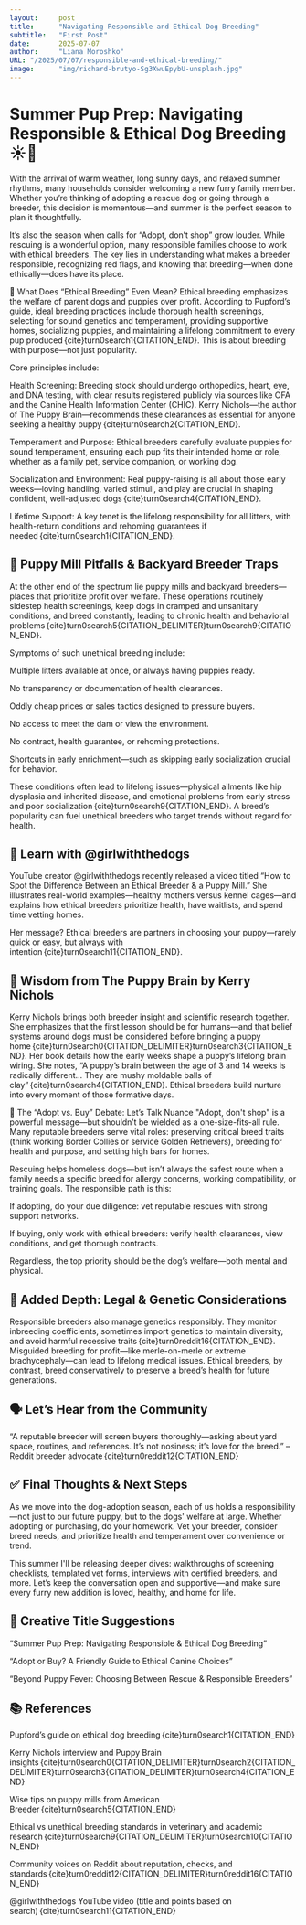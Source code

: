 ```yaml
---
layout:     post 
title:      "Navigating Responsible and Ethical Dog Breeding"
subtitle:   "First Post"
date:       2025-07-07
author:     "Liana Moroshko"
URL: "/2025/07/07/responsible-and-ethical-breeding/"
image:      "img/richard-brutyo-Sg3XwuEpybU-unsplash.jpg"
---
```


# Summer Pup Prep: Navigating Responsible & Ethical Dog Breeding ☀️🐾
With the arrival of warm weather, long sunny days, and relaxed summer rhythms, many households consider welcoming a new furry family member. Whether you’re thinking of adopting a rescue dog or going through a breeder, this decision is momentous—and summer is the perfect season to plan it thoughtfully.

It’s also the season when calls for “Adopt, don’t shop” grow louder. While rescuing is a wonderful option, many responsible families choose to work with ethical breeders. The key lies in understanding what makes a breeder responsible, recognizing red flags, and knowing that breeding—when done ethically—does have its place.

🌱 What Does “Ethical Breeding” Even Mean?
Ethical breeding emphasizes the welfare of parent dogs and puppies over profit. According to Pupford’s guide, ideal breeding practices include thorough health screenings, selecting for sound genetics and temperament, providing supportive homes, socializing puppies, and maintaining a lifelong commitment to every pup produced {cite}turn0search1{CITATION_END}. This is about breeding with purpose—not just popularity.

Core principles include:

Health Screening: Breeding stock should undergo orthopedics, heart, eye, and DNA testing, with clear results registered publicly via sources like OFA and the Canine Health Information Center (CHIC). Kerry Nichols—the author of The Puppy Brain—recommends these clearances as essential for anyone seeking a healthy puppy {cite}turn0search2{CITATION_END}.

Temperament and Purpose: Ethical breeders carefully evaluate puppies for sound temperament, ensuring each pup fits their intended home or role, whether as a family pet, service companion, or working dog.

Socialization and Environment: Real puppy-raising is all about those early weeks—loving handling, varied stimuli, and play are crucial in shaping confident, well-adjusted dogs {cite}turn0search4{CITATION_END}.

Lifetime Support: A key tenet is the lifelong responsibility for all litters, with health-return conditions and rehoming guarantees if needed {cite}turn0search1{CITATION_END}.

## 🚩 Puppy Mill Pitfalls & Backyard Breeder Traps
At the other end of the spectrum lie puppy mills and backyard breeders—places that prioritize profit over welfare. These operations routinely sidestep health screenings, keep dogs in cramped and unsanitary conditions, and breed constantly, leading to chronic health and behavioral problems {cite}turn0search5{CITATION_DELIMITER}turn0search9{CITATION_END}.

Symptoms of such unethical breeding include:

Multiple litters available at once, or always having puppies ready.

No transparency or documentation of health clearances.

Oddly cheap prices or sales tactics designed to pressure buyers.

No access to meet the dam or view the environment.

No contract, health guarantee, or rehoming protections.

Shortcuts in early enrichment—such as skipping early socialization crucial for behavior.

These conditions often lead to lifelong issues—physical ailments like hip dysplasia and inherited disease, and emotional problems from early stress and poor socialization {cite}turn0search9{CITATION_END}. A breed’s popularity can fuel unethical breeders who target trends without regard for health.

## 🎥 Learn with @girlwiththedogs
YouTube creator @girlwiththedogs recently released a video titled “How to Spot the Difference Between an Ethical Breeder & a Puppy Mill.” She illustrates real-world examples—healthy mothers versus kennel cages—and explains how ethical breeders prioritize health, have waitlists, and spend time vetting homes.

Her message? Ethical breeders are partners in choosing your puppy—rarely quick or easy, but always with intention {cite}turn0search11{CITATION_END}.

## 📘 Wisdom from The Puppy Brain by Kerry Nichols
Kerry Nichols brings both breeder insight and scientific research together. She emphasizes that the first lesson should be for humans—and that belief systems around dogs must be considered before bringing a puppy home {cite}turn0search0{CITATION_DELIMITER}turn0search3{CITATION_END}. Her book details how the early weeks shape a puppy’s lifelong brain wiring. She notes, “A puppy’s brain between the age of 3 and 14 weeks is radically different… They are mushy moldable balls of clay” {cite}turn0search4{CITATION_END}. Ethical breeders build nurture into every moment of those formative days.

🧠 The “Adopt vs. Buy” Debate: Let’s Talk Nuance
"Adopt, don't shop" is a powerful message—but shouldn’t be wielded as a one-size-fits-all rule. Many reputable breeders serve vital roles: preserving critical breed traits (think working Border Collies or service Golden Retrievers), breeding for health and purpose, and setting high bars for homes.

Rescuing helps homeless dogs—but isn’t always the safest route when a family needs a specific breed for allergy concerns, working compatibility, or training goals. The responsible path is this:

If adopting, do your due diligence: vet reputable rescues with strong support networks.

If buying, only work with ethical breeders: verify health clearances, view conditions, and get thorough contracts.

Regardless, the top priority should be the dog’s welfare—both mental and physical.

## 🧩 Added Depth: Legal & Genetic Considerations
Responsible breeders also manage genetics responsibly. They monitor inbreeding coefficients, sometimes import genetics to maintain diversity, and avoid harmful recessive traits {cite}turn0reddit16{CITATION_END}. Misguided breeding for profit—like merle-on-merle or extreme brachycephaly—can lead to lifelong medical issues. Ethical breeders, by contrast, breed conservatively to preserve a breed’s health for future generations.

## 🗣️ Let’s Hear from the Community
“A reputable breeder will screen buyers thoroughly—asking about yard space, routines, and references. It’s not nosiness; it’s love for the breed.” – Reddit breeder advocate {cite}turn0reddit12{CITATION_END}

## ✅ Final Thoughts & Next Steps
As we move into the dog-adoption season, each of us holds a responsibility—not just to our future puppy, but to the dogs' welfare at large. Whether adopting or purchasing, do your homework. Vet your breeder, consider breed needs, and prioritize health and temperament over convenience or trend.

This summer I'll be releasing deeper dives: walkthroughs of screening checklists, templated vet forms, interviews with certified breeders, and more. Let’s keep the conversation open and supportive—and make sure every furry new addition is loved, healthy, and home for life.

## 🌟 Creative Title Suggestions
“Summer Pup Prep: Navigating Responsible & Ethical Dog Breeding”

“Adopt or Buy? A Friendly Guide to Ethical Canine Choices”

“Beyond Puppy Fever: Choosing Between Rescue & Responsible Breeders”

## 📚 References
Pupford’s guide on ethical dog breeding {cite}turn0search1{CITATION_END}

Kerry Nichols interview and Puppy Brain insights {cite}turn0search0{CITATION_DELIMITER}turn0search2{CITATION_DELIMITER}turn0search3{CITATION_DELIMITER}turn0search4{CITATION_END}

Wise tips on puppy mills from American Breeder {cite}turn0search5{CITATION_END}

Ethical vs unethical breeding standards in veterinary and academic research {cite}turn0search9{CITATION_DELIMITER}turn0search10{CITATION_END}

Community voices on Reddit about reputation, checks, and standards {cite}turn0reddit12{CITATION_DELIMITER}turn0reddit16{CITATION_END}

@girlwiththedogs YouTube video (title and points based on search) {cite}turn0search11{CITATION_END}

